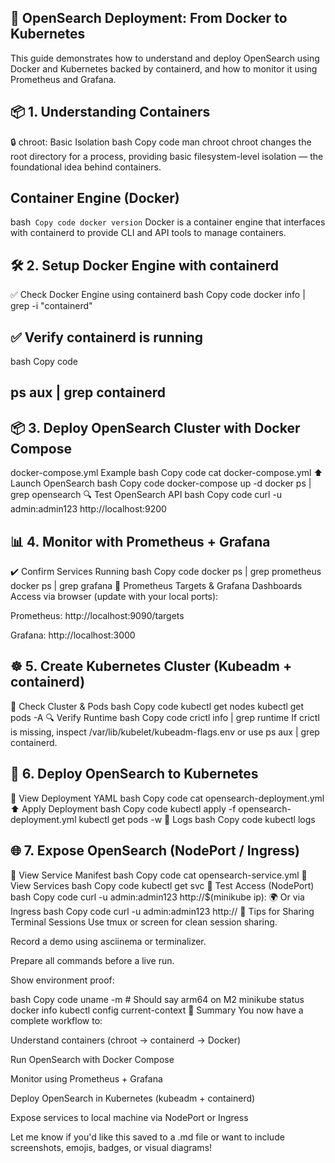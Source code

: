 ## 🚀 OpenSearch Deployment: From Docker to Kubernetes
This guide demonstrates how to understand and deploy OpenSearch using Docker and Kubernetes backed by containerd, and how to monitor it using Prometheus and Grafana.

## 📦 1. Understanding Containers
🔒 chroot: Basic Isolation
bash
Copy code
man chroot
chroot changes the root directory for a process, providing basic filesystem-level isolation — the foundational idea behind containers.


##  Container Engine (Docker)
bash```
Copy code
docker version```
Docker is a container engine that interfaces with containerd to provide CLI and API tools to manage containers.

## 🛠 2. Setup Docker Engine with containerd
✅ Check Docker Engine using containerd
bash
Copy code
docker info | grep -i "containerd"
## ✅ Verify containerd is running
bash
Copy code
## ps aux | grep containerd
## 📦 3. Deploy OpenSearch Cluster with Docker Compose
docker-compose.yml Example
bash
Copy code
cat docker-compose.yml
⬆️ Launch OpenSearch
bash
Copy code
docker-compose up -d
docker ps | grep opensearch
🔍 Test OpenSearch API
bash
Copy code
curl -u admin:admin123 http://localhost:9200
## 📊 4. Monitor with Prometheus + Grafana
✔️ Confirm Services Running
bash
Copy code
docker ps | grep prometheus
docker ps | grep grafana
📍 Prometheus Targets & Grafana Dashboards
Access via browser (update with your local ports):

Prometheus: http://localhost:9090/targets

Grafana: http://localhost:3000

## ☸️ 5. Create Kubernetes Cluster (Kubeadm + containerd)
🚀 Check Cluster & Pods
bash
Copy code
kubectl get nodes
kubectl get pods -A
🔍 Verify Runtime
bash
Copy code
crictl info | grep runtime
If crictl is missing, inspect /var/lib/kubelet/kubeadm-flags.env or use ps aux | grep containerd.

## 🔁 6. Deploy OpenSearch to Kubernetes
📄 View Deployment YAML
bash
Copy code
cat opensearch-deployment.yml
⬆️ Apply Deployment
bash
Copy code
kubectl apply -f opensearch-deployment.yml
kubectl get pods -w
🧾 Logs
bash
Copy code
kubectl logs <opensearch-pod-name>
## 🌐 7. Expose OpenSearch (NodePort / Ingress)
📄 View Service Manifest
bash
Copy code
cat opensearch-service.yml
🔎 View Services
bash
Copy code
kubectl get svc
📡 Test Access (NodePort)
bash
Copy code
curl -u admin:admin123 http://$(minikube ip):<nodeport>
🌍 Or via Ingress
bash
Copy code
curl -u admin:admin123 http://<ingress-host>
🎥 Tips for Sharing Terminal Sessions
Use tmux or screen for clean session sharing.

Record a demo using asciinema or terminalizer.

Prepare all commands before a live run.

Show environment proof:

bash
Copy code
uname -m            # Should say arm64 on M2
minikube status
docker info
kubectl config current-context
🧠 Summary
You now have a complete workflow to:

Understand containers (chroot → containerd → Docker)

Run OpenSearch with Docker Compose

Monitor using Prometheus + Grafana

Deploy OpenSearch in Kubernetes (kubeadm + containerd)

Expose services to local machine via NodePort or Ingress

Let me know if you'd like this saved to a .md file or want to include screenshots, emojis, badges, or visual diagrams!




